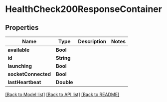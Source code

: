 # HealthCheck200ResponseContainer

## Properties
Name | Type | Description | Notes
------------ | ------------- | ------------- | -------------
**available** | **Bool** |  | 
**id** | **String** |  | 
**launching** | **Bool** |  | 
**socketConnected** | **Bool** |  | 
**lastHeartbeat** | **Double** |  | 

[[Back to Model list]](../README.md#documentation-for-models) [[Back to API list]](../README.md#documentation-for-api-endpoints) [[Back to README]](../README.md)


